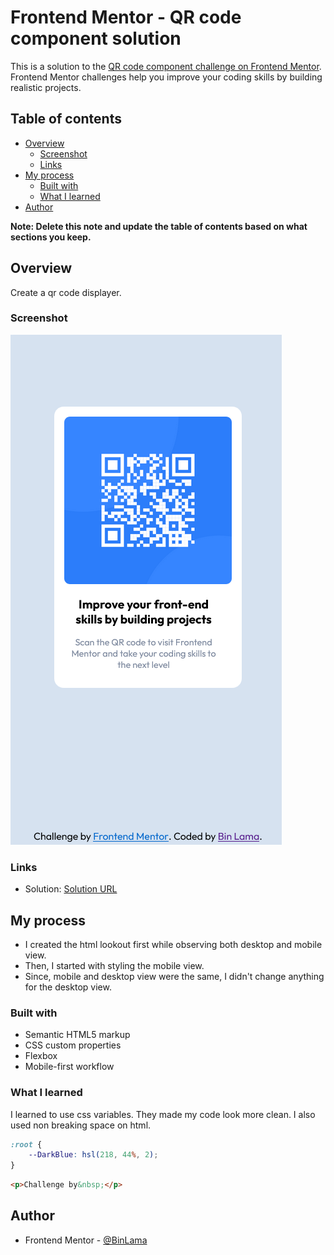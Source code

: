 # Frontend Mentor - QR code component solution

This is a solution to the [QR code component challenge on Frontend Mentor](https://www.frontendmentor.io/challenges/qr-code-component-iux_sIO_H). Frontend Mentor challenges help you improve your coding skills by building realistic projects.

## Table of contents

-   [Overview](#overview)
    -   [Screenshot](#screenshot)
    -   [Links](#links)
-   [My process](#my-process)
    -   [Built with](#built-with)
    -   [What I learned](#what-i-learned)
-   [Author](#author)

**Note: Delete this note and update the table of contents based on what sections you keep.**

## Overview

Create a qr code displayer.

### Screenshot

![](./screenshot.png)

### Links

-   Solution: [Solution URL](https://binlama.github.io/qr-code-component-main/)

## My process

-   I created the html lookout first while observing both desktop and mobile view.
-   Then, I started with styling the mobile view.
-   Since, mobile and desktop view were the same, I didn't change anything for the desktop view.

### Built with

-   Semantic HTML5 markup
-   CSS custom properties
-   Flexbox
-   Mobile-first workflow

### What I learned

I learned to use css variables. They made my code look more clean.
I also used non breaking space on html.

```css
:root {
    --DarkBlue: hsl(218, 44%, 2);
}
```

```html
<p>Challenge by&nbsp;</p>
```

## Author

-   Frontend Mentor - [@BinLama](https://www.frontendmentor.io/profile/BinLama)
